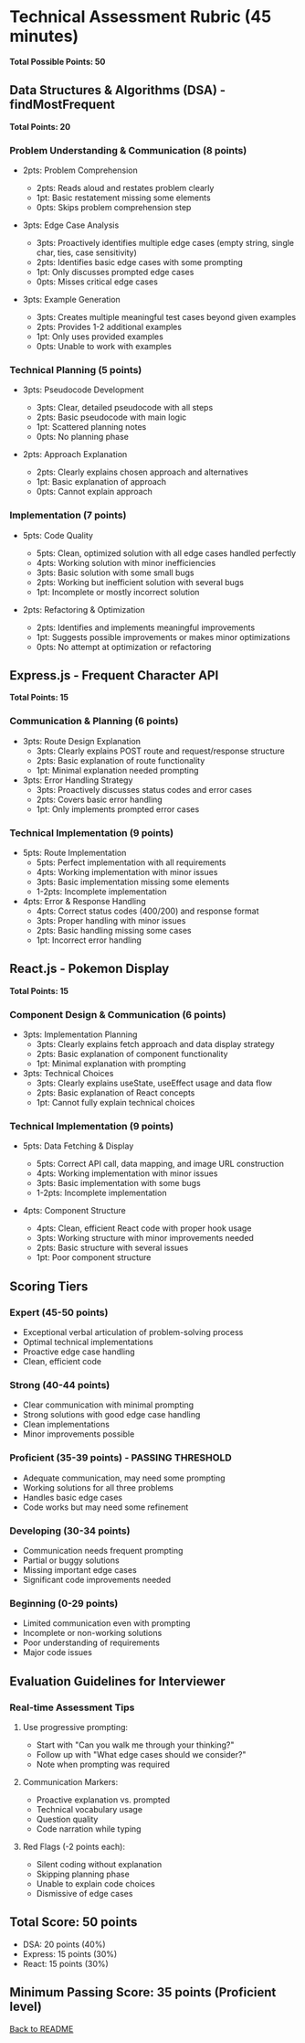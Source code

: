 # Technical Assessment Rubric (45 minutes)

**Total Possible Points: 50**

## Data Structures & Algorithms (DSA) - findMostFrequent

**Total Points: 20**

### Problem Understanding & Communication (8 points)

- 2pts: Problem Comprehension
  * 2pts: Reads aloud and restates problem clearly
  * 1pt: Basic restatement missing some elements
  * 0pts: Skips problem comprehension step

- 3pts: Edge Case Analysis
  * 3pts: Proactively identifies multiple edge cases (empty string, single char, ties, case sensitivity)
  * 2pts: Identifies basic edge cases with some prompting
  * 1pt: Only discusses prompted edge cases
  * 0pts: Misses critical edge cases

- 3pts: Example Generation
  * 3pts: Creates multiple meaningful test cases beyond given examples
  * 2pts: Provides 1-2 additional examples
  * 1pt: Only uses provided examples
  * 0pts: Unable to work with examples

### Technical Planning (5 points)

- 3pts: Pseudocode Development
  * 3pts: Clear, detailed pseudocode with all steps
  * 2pts: Basic pseudocode with main logic
  * 1pt: Scattered planning notes
  * 0pts: No planning phase

- 2pts: Approach Explanation
  * 2pts: Clearly explains chosen approach and alternatives
  * 1pt: Basic explanation of approach
  * 0pts: Cannot explain approach

### Implementation (7 points)

- 5pts: Code Quality
  * 5pts: Clean, optimized solution with all edge cases handled perfectly
  * 4pts: Working solution with minor inefficiencies
  * 3pts: Basic solution with some small bugs
  * 2pts: Working but inefficient solution with several bugs
  * 1pt: Incomplete or mostly incorrect solution

- 2pts: Refactoring & Optimization
  * 2pts: Identifies and implements meaningful improvements
  * 1pt: Suggests possible improvements or makes minor optimizations
  * 0pts: No attempt at optimization or refactoring

## Express.js - Frequent Character API

**Total Points: 15**

### Communication & Planning (6 points)

- 3pts: Route Design Explanation
  * 3pts: Clearly explains POST route and request/response structure
  * 2pts: Basic explanation of route functionality
  * 1pt: Minimal explanation needed prompting
- 3pts: Error Handling Strategy
  * 3pts: Proactively discusses status codes and error cases
  * 2pts: Covers basic error handling
  * 1pt: Only implements prompted error cases

### Technical Implementation (9 points)

- 5pts: Route Implementation
  * 5pts: Perfect implementation with all requirements
  * 4pts: Working implementation with minor issues
  * 3pts: Basic implementation missing some elements
  * 1-2pts: Incomplete implementation
- 4pts: Error & Response Handling
  * 4pts: Correct status codes (400/200) and response format
  * 3pts: Proper handling with minor issues
  * 2pts: Basic handling missing some cases
  * 1pt: Incorrect error handling

## React.js - Pokemon Display

**Total Points: 15**

### Component Design & Communication (6 points)
- 3pts: Implementation Planning
  * 3pts: Clearly explains fetch approach and data display strategy
  * 2pts: Basic explanation of component functionality
  * 1pt: Minimal explanation with prompting
- 3pts: Technical Choices
  * 3pts: Clearly explains useState, useEffect usage and data flow
  * 2pts: Basic explanation of React concepts
  * 1pt: Cannot fully explain technical choices

### Technical Implementation (9 points)

- 5pts: Data Fetching & Display
  * 5pts: Correct API call, data mapping, and image URL construction
  * 4pts: Working implementation with minor issues
  * 3pts: Basic implementation with some bugs
  * 1-2pts: Incomplete implementation

- 4pts: Component Structure
  * 4pts: Clean, efficient React code with proper hook usage
  * 3pts: Working structure with minor improvements needed
  * 2pts: Basic structure with several issues
  * 1pt: Poor component structure

## Scoring Tiers

### Expert (45-50 points)

- Exceptional verbal articulation of problem-solving process
- Optimal technical implementations
- Proactive edge case handling
- Clean, efficient code

### Strong (40-44 points)

- Clear communication with minimal prompting
- Strong solutions with good edge case handling
- Clean implementations
- Minor improvements possible

### Proficient (35-39 points) - PASSING THRESHOLD

- Adequate communication, may need some prompting
- Working solutions for all three problems
- Handles basic edge cases
- Code works but may need some refinement

### Developing (30-34 points)

- Communication needs frequent prompting
- Partial or buggy solutions
- Missing important edge cases
- Significant code improvements needed

### Beginning (0-29 points)

- Limited communication even with prompting
- Incomplete or non-working solutions
- Poor understanding of requirements
- Major code issues

## Evaluation Guidelines for Interviewer

### Real-time Assessment Tips

1. Use progressive prompting:
   - Start with "Can you walk me through your thinking?"
   - Follow up with "What edge cases should we consider?"
   - Note when prompting was required

2. Communication Markers:
   - Proactive explanation vs. prompted
   - Technical vocabulary usage
   - Question quality
   - Code narration while typing

3. Red Flags (-2 points each):
   - Silent coding without explanation
   - Skipping planning phase
   - Unable to explain code choices
   - Dismissive of edge cases

## Total Score: 50 points

- DSA: 20 points (40%)
- Express: 15 points (30%)
- React: 15 points (30%)

## Minimum Passing Score: 35 points (Proficient level)

[Back to README](../README.md)